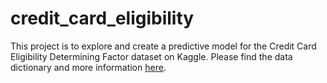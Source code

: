 # credit_card_eligibility

This project is to explore and create a predictive model for the Credit Card Eligibility Determining Factor dataset on Kaggle. Please find the data dictionary and more information [here](https://www.kaggle.com/datasets/rohit265/credit-card-eligibility-data-determining-factors/data).
